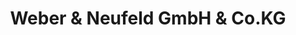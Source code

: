 ---
title: "Weber & Neufeld GmbH & Co.KG"
url: /fehl-ritzhausen/weber-und-neufeld-gmbh-und-co-kg/
shop: Autowerkstatt
---